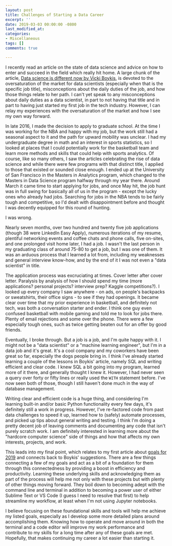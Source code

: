 ```yaml
---
layout: post
title: Challenges of Starting a Data Career
excerpt: ''
date: 2019-03-03 00:00:00 -0800
last_modified_at: 
categories:
- Miscellaneous
tags: []
comments: true

---
```

I recently read an article on the state of data science and advice on how to enter and succeed in the field which really hit home. A large chunk of the article, [Data science is different now by Vicki Boykis](https://veekaybee.github.io/2019/02/13/data-science-is-different/), is devoted to the oversaturation of the market for data scientists (especially when that is the specific job title), misconceptions about the daily duties of the job, and how those things relate to her path. I can't yet speak to any misconceptions about daily duties as a data scientist, in part to not having that title and in part to having just started my first job in the tech industry. However, I can relay my experiences with the oversaturation of the market and how I see my own way forward.

In late 2016, I made the decision to apply to graduate school. At the time I was working for the NBA and happy with my job, but the work still had a seasonal aspect to it and the path for upward mobility was unclear. I had my undergraduate degree in math and an interest in sports statistics, so I looked at places that I could potentially work for the basketball team and learn more methods and skills that could help with sports analytics. Of course, like so many others, I saw the articles celebrating the rise of data science and while there were few programs with that distinct title, I applied to those that existed or sounded close enough. I ended up at the University of San Francisco in the Masters in Analytics program, which changed to the Masters in Data Science program halfway through my year there. Around March it came time to start applying for jobs, and once May hit, the job hunt was in full swing for basically all of us in the program - except the lucky ones who already had jobs. Searching for jobs in the NBA tends to be fairly tough and competitive, so I'd dealt with disappointment before and thought I was decently equipped for this round of hunting. 

I was wrong. 

Nearly seven months, over two hundred and twenty five job applications (though 38 were LinkedIn Easy Apply), numerous iterations of my resume, plentiful networking events and coffee chats and phone calls, five on-sites, and one prolonged visit home later, I had a job. I wasn't the last person in my graduating class of around 75-80 to get a job, but I was one of them. It was an arduous process that I learned a lot from, including my weaknesses and general interview know-how, and by the end of it I was not even a "data scientist" in title. 

The application process was excruciating at times. Cover letter after cover letter. Paralysis by analysis of how I should spend my time (more applications? personal projects? interview prep? Kaggle competitions?). I looked up every company I saw anywhere - on ads, on people's backpacks or sweatshirts, their office signs - to see if they had openings.   It became clear over time that my prior experience in basketball, and definitely not tech, was both a conversation starter and ender. I think one guy even confused basketball with mobile gaming and told me to look for jobs there. Plenty of email rejections and some over the phone. There were a few especially tough ones, such as twice getting beaten out for an offer by good friends.

Eventually, I broke through. But a job is a job, and I'm quite happy with it. I might not be a "data scientist" or a "machine learning engineer", but I'm in a data job and it's great. It's a cool company and my coworkers have been great so far, especially the dogs people bring in. I think I've already started learning a couple of the lessons in Boykis' article, namely SQL and writing efficient and clear code. I knew SQL a bit going into my program, learned more of it there, and generally thought I knew it. However, I had never seen a query over forty or fifty lines or really used the `WITH` statement before. I've now seen both of those, though I still haven't done much in the way of database management. 

Writing clear and efficient code is a huge thing, and considering I'm learning built-in and/or basic Python functionality every few days, it's definitely still a work in progress. However, I've re-factored code from past data challenges to speed it up, learned how to (safely) automate processes, and picked up tips about general writing and testing. I think I'm doing a pretty decent job of leaving comments and documenting any code that isn't purely scratch work. I am definitely interested in learning more about the "hardcore computer science" side of things and how that affects my own interests, projects, and work. 

This leads into my final point, which relates to my first article about [goals for 2019](https://fordhiggins.com/miscellaneous/2019/01/18/2019-s-to-do-list.html) and connects back to Boykis' suggestions. There are a few things connecting a few of my goals and act as a bit of a foundation for them through this connectedness by providing a boost in efficiency and productivity. Learning these underlying skills and acknowledging them as part of the process will help me not only with these projects but with plenty of other things moving forward. They boil down to becoming adept with the command line and terminal in addition to becoming a power user of either Sublime Text or VS Code (I guess I need to resolve that first) to help streamline my workflow, at least when I'm not using Jupyter notebooks.

I believe focusing on these foundational skills and tools will help me achieve my listed goals, especially as I develop some more detailed plans around accomplishing them. Knowing how to operate and move around in both the terminal and a code editor will improve my work performance and contribute to my skills for a long time after any of these goals are met. Hopefully, that makes continuing my career a lot easier than starting it.